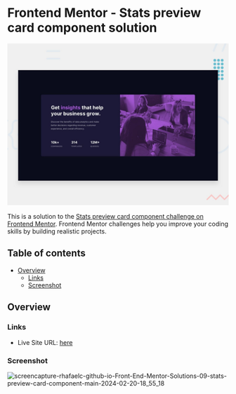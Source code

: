 # Frontend Mentor - Stats preview card component solution


![Design preview for the Stats preview card component coding challenge](./design/desktop-preview.jpg)

This is a solution to the [Stats preview card component challenge on Frontend Mentor](https://www.frontendmentor.io/challenges/stats-preview-card-component-8JqbgoU62). Frontend Mentor challenges help you improve your coding skills by building realistic projects. 

## Table of contents

- [Overview](#overview)
  - [Links](#links)
  - [Screenshot](#screenshot)

## Overview

### Links

- Live Site URL: [here](https://rhafaelc.github.io/Front-End-Mentor-Solutions/09-stats-preview-card-component-main/)

### Screenshot
![screencapture-rhafaelc-github-io-Front-End-Mentor-Solutions-09-stats-preview-card-component-main-2024-02-20-18_55_18](https://github.com/rhafaelc/Front-End-Mentor-Solutions/assets/109317539/f54dd4b7-6393-4a61-a629-6171a3dee7b2)
